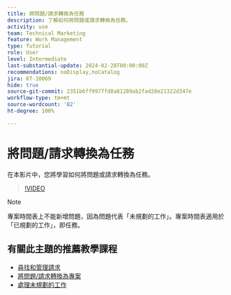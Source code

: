 ```yaml
---
title: 將問題/請求轉換為任務
description: 了解如何將問題或請求轉換為任務。
activity: use
team: Technical Marketing
feature: Work Management
type: Tutorial
role: User
level: Intermediate
last-substantial-update: 2024-02-28T00:00:00Z
recommendations: noDisplay,noCatalog
jira: KT-10069
hide: true
source-git-commit: 2351b6ff9977fd8a81289ab2fad28e21322d347e
workflow-type: tm+mt
source-wordcount: '82'
ht-degree: 100%

---
```


# 將問題/請求轉換為任務

在本影片中，您將學習如何將問題或請求轉換為任務。

>[!VIDEO](https://video.tv.adobe.com/v/3427605/?quality=12&learn=on)

>[!NOTE]
>
>專案時間表上不能新增問題，因為問題代表「未規劃的工作」。專案時間表適用於「已規劃的工作」，即任務。

## 有關此主題的推薦教學課程

* [尋找和管理請求](/help/manage-work/issues-requests/find-requests.md)
* [將問題/請求轉換為專案](/help/manage-work/issues-requests/create-a-project-from-a-request.md)
* [處理未規劃的工作](/help/manage-work/issues-requests/handle-unplanned-work.md)

